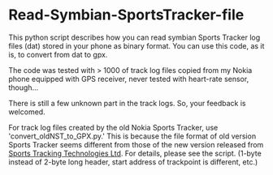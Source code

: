 # Read-Symbian-SportsTracker-file
 This python script describes how you can read symbian Sports Tracker log files (dat) stored 
in your phone as binary format.  You can use this code, as it is, to convert from dat to gpx.

 The code was tested with > 1000 of track log files copied from my Nokia phone equipped 
with GPS receiver, never tested with heart-rate sensor, though...

 There is still a few unknown part in the track logs.  So, your feedback is welcomed.

 For track log files created by the old Nokia Sports Tracker, use 'convert_oldNST_to_GPX.py.' 
This is because the file format of old version Sports Tracker seems different from those 
of the new version released from [Sports Tracking Technologies Ltd](http://www.sports-tracker.com/).  For details, please see 
the script.  (1-byte instead of 2-byte long header, start address of trackpoint is different, 
etc.)
